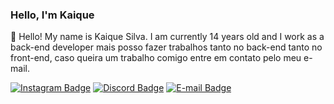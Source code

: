 ### Hello, I'm Kaique

👋 Hello! My name is Kaique Silva. I am currently 14 years old and I work as a back-end developer
mais posso fazer trabalhos tanto no back-end tanto no front-end, caso queira um trabalho comigo entre em contato pelo meu e-mail.

[![Instagram Badge](https://img.shields.io/badge/-@kaiqzadaa-00875f?style=flat-square&labelColor=00875f&logo=instagram&logoColor=white&link=https://instagram.com/kaiqzadaa)](https://instagram.com/kaiqzadaa) 
[![Discord Badge](https://img.shields.io/badge/-kaiqzadaa-00875f?style=flat-square&labelColor=00875f&logo=discord&logoColor=white&link=https://discord.com/users/871095722844495893)](https://discord.com/users/871095722844495893) 
[![E-mail Badge](https://img.shields.io/badge/-kaiqzadaa@outlook.com.br-00875f?style=flat-square&labelColor=00875f&logo=gmail&logoColor=white&link=mailto:diogodev@icloud.com)](mailto:diogodev@icloud.com) 

